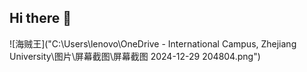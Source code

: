 ## Hi there 👋

<!--
**Nika-D-Lin/Nika-D-Lin** is a ✨ _special_ ✨ repository because its `README.md` (this file) appears on your GitHub profile.

Here are some ideas to get you started:

- 🔭 I’m currently working on ...
- 🌱 I’m currently learning ...
- 👯 I’m looking to collaborate on ...
- 🤔 I’m looking for help with ...
- 💬 Ask me about ...
- 📫 How to reach me: ...
- 😄 Pronouns: ...
- ⚡ Fun fact: ...
-->
![海贼王]("C:\Users\lenovo\OneDrive - International Campus, Zhejiang University\图片\屏幕截图\屏幕截图 2024-12-29 204804.png")
